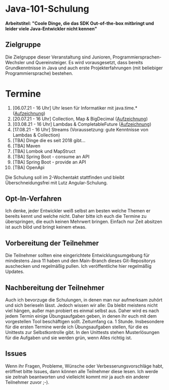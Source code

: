 # Java-101-Schulung

#### Arbeitstitel: "Coole Dinge, die das SDK Out-of-the-box mitbringt und leider viele Java-Entwickler nicht kennen"

## Zielgruppe

Die Zielgruppe dieser Veranstaltung sind Junioren, Programmiersprachen-Wechsler und Quereinsteiger. Es wird 
vorausgesetzt, dass bereits Grundkenntnisse in Java und auch erste Projekterfahrungen (mit beliebiger
Programmiersprache) bestehen.  


# Termine

1. [06.07.21 - 16 Uhr] Uhr lesen für Informatiker mit java.time.* ([Aufzeichnung](https://visionconsultinggmbhcokg-my.sharepoint.com/:v:/g/personal/hendrik_sebastian_voss_visionconsultinggmbhcokg_onmicrosoft_com/Ec3PKQn_AXBLlmc_2MFXGFAB78GzB2XG-LVUor3sNAfzkQ?e=NTHBaQ))
1. [20.07.21 - 16 Uhr] Collection, Map & BigDecimal ([Aufzeichnung](https://visionconsultinggmbhcokg-my.sharepoint.com/:v:/g/personal/hendrik_sebastian_voss_visionconsultinggmbhcokg_onmicrosoft_com/Efva_mebiZlJt3uIPtndiFgBAWWmoOFd056dI5eauYdEzw?e=R98Y1e))
1. [03.08.21 - 16 Uhr] Lambdas & CompletableFuture ([Aufzeichnung](https://visionconsultinggmbhcokg-my.sharepoint.com/:v:/g/personal/hendrik_sebastian_voss_visionconsultinggmbhcokg_onmicrosoft_com/EbEGxbLiPepPvnXV64bwCR8BgmHYDlOnk8f9H9_OMTTxHg?e=g3g0a5))
1. [17.08.21 - 16 Uhr] Streams (Voraussetzung: gute Kenntnisse von Lambdas & Collection)
1. [TBA] Dinge die es seit 2018 gibt...
1. [TBA] Maven
1. [TBA] Lombok und MapStruct
1. [TBA] Spring Boot - consume an API
1. [TBA] Spring Boot - provide an API
1. [TBA] OpenApi

Die Schulung soll im 2-Wochentakt stattfinden und bleibt Überschneidungsfrei mit Lutz Angular-Schulung.

## Opt-In-Verfahren

Ich denke, jeder Entwickler weiß selbst am besten welche Themen er bereits kennt und welche nicht.
Daher bitte ich euch die Termine zu überspringen, die euch keinen Mehrwert bringen. Einfach nur Zeit
absitzen ist auch blöd und bringt keinem etwas.


## Vorbereitung der Teilnehmer

Die Teilnehmer sollten eine eingerichtete Entwicklungsumgebung für mindestens Java 11 haben
und den Main-Branch dieses Git-Repositorys auschecken und regelmäßig pullen. Ich veröffentliche hier regelmäßig
Updates.


## Nachbereitung der Teilnehmer

Auch ich bevorzuge die Schulungen, in denen man nur aufmerksam zuhört und sich berieseln lässt. Jedoch wissen wir alle:
Da bleibt meistens nicht viel hängen, außer man probiert es einmal selbst aus. Daher wird es nach jedem Termin einige
Übungsaufgaben geben, in denen ihr euch mit dem vorgestellen Tool beschäftigen sollt. Zeitumfang ca. 1 Stunde.
Insbesondere für die ersten Termine werde ich Übungsaufgaben stellen, für die es Unittests zur Selbstkontrolle gibt.
In den Unittests stehen Musterlösungen für die Aufgaben und sie werden grün, wenn Alles richtig ist.


## Issues

Wenn ihr Fragen, Probleme, Wünsche oder Verbesserungsvorschläge habt, eröffnet bitte Issues, dann können alle Teilnehmer
diese lesen. Ich werde sie zeitnah beantworten und vielleicht kommt mir ja auch ein anderer Teilnehmer zuvor ;-).






